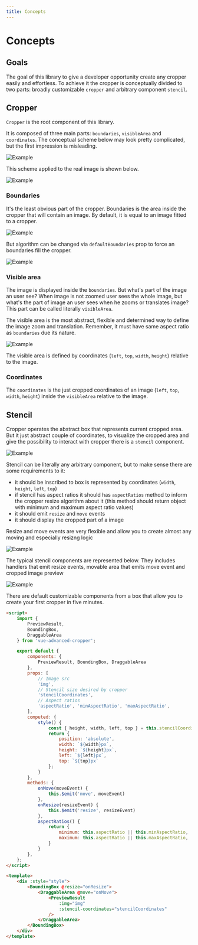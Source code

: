 ```yaml
---
title: Concepts
---
```


# Concepts

## Goals
The goal of this library to give a developer opportunity create any cropper easily and effortless. To achieve it the cropper is conceptually divided to two parts: broadly customizable `cropper` and arbitrary component `stencil`.

## Cropper

`Cropper` is the root component of this library. 

It is composed of three main parts: `boundaries`, `visibleArea` and `coordinates`. The conceptual scheme
below may look pretty complicated, but the first impression is misleading.

![Example](../.vuepress/assets/concepts/example-cropper.svg)

This scheme applied to the real image is shown below.

![Example](../.vuepress/assets/concepts/example-cropper-result.svg)


### Boundaries

It's the least obvious part of the cropper. Boundaries is the area inside the cropper that will contain an image.
By default, it is equal to an image fitted to a cropper.

![Example](../.vuepress/assets/concepts/example-default-boundaries.svg)

But algorithm can be changed via `defaultBoundaries` prop to force an boundaries fill the cropper. 

![Example](../.vuepress/assets/concepts/example-custom-boundaries.svg)

### Visible area

The image is displayed inside the `boundaries`. But what's part of the image an user see? 
When image is not zoomed user sees the whole image, but what's the part of image an user sees when he zooms or translates image? 
This part can be called literally `visibleArea`.

The visible area is the most abstract, flexible and determined way to define the image zoom and translation. Remember,
it must have same aspect ratio as `boundaries` due its nature.

![Example](../.vuepress/assets/concepts/example-visible-area.svg)

The visible area is defined by coordinates (`left`, `top`, `width`, `height`) relative to the image.

### Coordinates

The `coordinates` is the just cropped coordinates of an image (`left`, `top`, `width`, `height`) inside the `visibleArea` relative to the image.


## Stencil

Cropper operates the abstract box that represents current cropped area. But it just abstract couple of coordinates, to visualize the cropped area and give the possibility to interact with cropper there is a `stencil` component.

![Example](../.vuepress/assets/concepts/example-stencil.svg)

Stencil can be literally any arbitrary component, but to make sense there are some requirements to it:
- it should be inscribed to box is represented by coordinates (`width`, `height`, `left`, `top`)
- if stencil has aspect ratios it should has `aspectRatios` method to inform the cropper resize algorithm about it (this method should return object with minimum and maximum aspect ratio values)
- it should emit `resize` and `move` events
- it should display the cropped part of a image

Resize and move events are very flexible and allow you to create almost any moving and especially resizng logic

![Example](../.vuepress/assets/introduction/events.svg)

The typical stencil components are represented below. They includes handlers that emit resize events, movable area that emits move event and cropped image preview

![Example](../.vuepress/assets/home/example-stencil-elements.svg)

There are default customizable components from a box that allow you to create your first cropper in five minutes.

```html
<script>
	import {
		PreviewResult,
		BoundingBox,
		DraggableArea
	} from 'vue-advanced-cropper';

	export default {
		components: {
			PreviewResult, BoundingBox, DraggableArea
		},
		props: [
			// Image src
			'img',
			// Stencil size desired by cropper
			'stencilCoordinates',
			// Aspect ratios
			'aspectRatio', 'minAspectRatio', 'maxAspectRatio',
		],
		computed: {
			style() {
				const { height, width, left, top } = this.stencilCoordinates;
				return {
					position: 'absolute',
					width: `${width}px`,
					height: `${height}px`,
					left: `${left}px`,
					top: `${top}px`
				};
			}
		},
		methods: {
			onMove(moveEvent) {
				this.$emit('move', moveEvent)
			},
			onResize(resizeEvent) {
				this.$emit('resize', resizeEvent)
			},
			aspectRatios() {
				return {
					minimum: this.aspectRatio || this.minAspectRatio,
					maximum: this.aspectRatio || this.maxAspectRatio,
				}
			}
		},
	};
</script>

<template>
	<div :style="style">
		<BoundingBox @resize="onResize">
			<DraggableArea @move="onMove">
				<PreviewResult
					:img="img"
					:stencil-coordinates="stencilCoordinates"
				/>
			</DraggableArea>
		</BoundingBox>
	</div>
</template>
```

<simplest-stencil-example></simplest-stencil-example>
